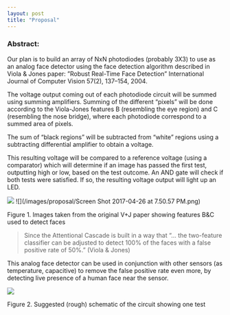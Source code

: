 ```yaml
---
layout: post
title: "Proposal"
---
```


### Abstract:
Our plan is to build an array of NxN photodiodes (probably 3X3) to use as an analog face detector using the face detection algorithm described in Viola & Jones paper: ”Robust Real-Time Face Detection” International Journal of Computer Vision 57(2), 137–154, 2004.

The voltage output coming out of each photodiode circuit will be summed using summing amplifiers. Summing of the different “pixels” will be done according to the Viola-Jones features B (resembling the eye region) and C (resembling the nose bridge), where each photodiode correspond to a summed area of pixels. 

The sum of “black regions” will be subtracted from “white” regions using a subtracting differential amplifier to obtain a voltage.

This resulting voltage will be compared to a reference voltage (using a comparator) which will determine if an image has passed the first test, outputting high or low, based on the test outcome.
An AND gate will check if both tests were satisfied. If so, the resulting voltage output will light up an LED.

![](/images/proposal/media-20170505.png)
![](/images/proposal/Screen Shot 2017-04-26 at 7.50.57 PM.png)

Figure 1. Images taken from the original V+J paper showing features B&C used to detect faces 


> Since the Attentional Cascade is built in a way that “... the two-feature classifier can be adjusted to detect 100% of the faces with a false positive rate of 50%.” (Viola & Jones)

This analog face detector can be used in conjunction with other sensors (as temperature, capacitive) to remove the false positive rate even more, by detecting live presence of a human face near the sensor.

![](/images/proposal/face-ination.png)

Figure 2. Suggested (rough) schematic of the circuit showing one test



